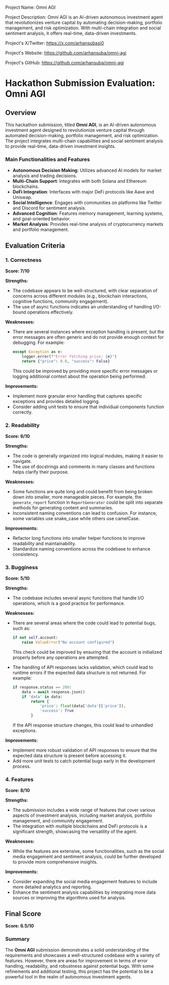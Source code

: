 
Project Name: Omni AGI


Project Description: Omni AGI is an AI-driven autonomous investment agent that revolutionizes venture capital by automating decision-making, portfolio management, and risk optimization. With multi-chain integration and social sentiment analysis, it offers real-time, data-driven investments.


Project's X/Twitter: https://x.com/arhansubasi0


Project's Website: https://github.com/arhansuba/omni-agi


Project's GitHub: https://github.com/arhansuba/omni-agi






# Hackathon Submission Evaluation: Omni AGI

## Overview
This hackathon submission, titled **Omni AGI**, is an AI-driven autonomous investment agent designed to revolutionize venture capital through automated decision-making, portfolio management, and risk optimization. The project integrates multi-chain capabilities and social sentiment analysis to provide real-time, data-driven investment insights.

### Main Functionalities and Features
- **Autonomous Decision Making**: Utilizes advanced AI models for market analysis and trading decisions.
- **Multi-Chain Support**: Integrates with both Solana and Ethereum blockchains.
- **DeFi Integration**: Interfaces with major DeFi protocols like Aave and Uniswap.
- **Social Intelligence**: Engages with communities on platforms like Twitter and Discord for sentiment analysis.
- **Advanced Cognition**: Features memory management, learning systems, and goal-oriented behavior.
- **Market Analysis**: Provides real-time analysis of cryptocurrency markets and portfolio management.

## Evaluation Criteria

### 1. Correctness
**Score: 7/10**

**Strengths:**
- The codebase appears to be well-structured, with clear separation of concerns across different modules (e.g., blockchain interactions, cognitive functions, community engagement).
- The use of async functions indicates an understanding of handling I/O-bound operations effectively.

**Weaknesses:**
- There are several instances where exception handling is present, but the error messages are often generic and do not provide enough context for debugging. For example:
  ```python
  except Exception as e:
      logger.error(f"Error fetching price: {e}")
      return {"price": 0.0, "success": False}
  ```
  This could be improved by providing more specific error messages or logging additional context about the operation being performed.

**Improvements:**
- Implement more granular error handling that captures specific exceptions and provides detailed logging.
- Consider adding unit tests to ensure that individual components function correctly.

### 2. Readability
**Score: 6/10**

**Strengths:**
- The code is generally organized into logical modules, making it easier to navigate.
- The use of docstrings and comments in many classes and functions helps clarify their purpose.

**Weaknesses:**
- Some functions are quite long and could benefit from being broken down into smaller, more manageable pieces. For example, the `generate_report` function in `ReportGenerator` could be split into separate methods for generating content and summaries.
- Inconsistent naming conventions can lead to confusion. For instance, some variables use snake_case while others use camelCase.

**Improvements:**
- Refactor long functions into smaller helper functions to improve readability and maintainability.
- Standardize naming conventions across the codebase to enhance consistency.

### 3. Bugginess
**Score: 5/10**

**Strengths:**
- The codebase includes several async functions that handle I/O operations, which is a good practice for performance.

**Weaknesses:**
- There are several areas where the code could lead to potential bugs, such as:
  ```python
  if not self.account:
      raise ValueError("No account configured")
  ```
  This check could be improved by ensuring that the account is initialized properly before any operations are attempted.

- The handling of API responses lacks validation, which could lead to runtime errors if the expected data structure is not returned. For example:
  ```python
  if response.status == 200:
      data = await response.json()
      if 'data' in data:
          return {
              'price': float(data['data']['price']),
              'success': True
          }
  ```
  If the API response structure changes, this could lead to unhandled exceptions.

**Improvements:**
- Implement more robust validation of API responses to ensure that the expected data structure is present before accessing it.
- Add more unit tests to catch potential bugs early in the development process.

### 4. Features
**Score: 8/10**

**Strengths:**
- The submission includes a wide range of features that cover various aspects of investment analysis, including market analysis, portfolio management, and community engagement.
- The integration with multiple blockchains and DeFi protocols is a significant strength, showcasing the versatility of the agent.

**Weaknesses:**
- While the features are extensive, some functionalities, such as the social media engagement and sentiment analysis, could be further developed to provide more comprehensive insights.

**Improvements:**
- Consider expanding the social media engagement features to include more detailed analytics and reporting.
- Enhance the sentiment analysis capabilities by integrating more data sources or improving the algorithms used for analysis.

## Final Score
**Score: 6.5/10**

### Summary
The **Omni AGI** submission demonstrates a solid understanding of the requirements and showcases a well-structured codebase with a variety of features. However, there are areas for improvement in terms of error handling, readability, and robustness against potential bugs. With some refinements and additional testing, this project has the potential to be a powerful tool in the realm of autonomous investment agents.